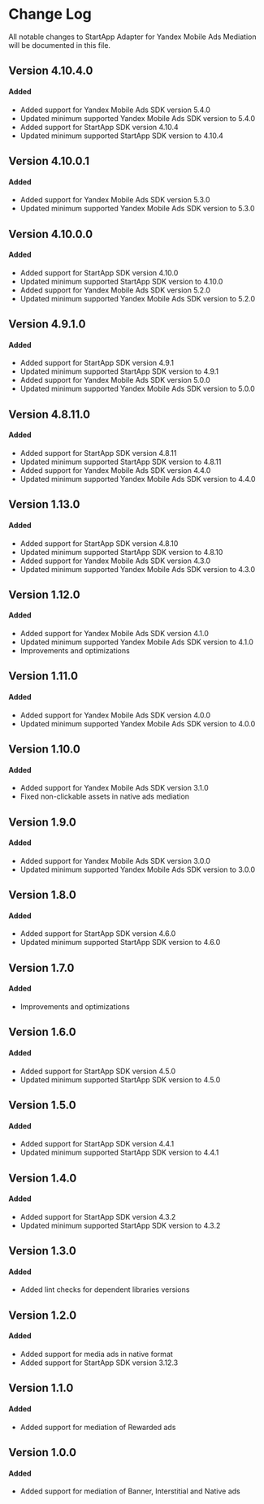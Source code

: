 # Change Log
All notable changes to StartApp Adapter for Yandex Mobile Ads Mediation will be documented in this file.

## Version 4.10.4.0

#### Added
* Added support for Yandex Mobile Ads SDK version 5.4.0
* Updated minimum supported Yandex Mobile Ads SDK version to 5.4.0
* Added support for StartApp SDK version 4.10.4
* Updated minimum supported StartApp SDK version to 4.10.4

## Version 4.10.0.1

#### Added
* Added support for Yandex Mobile Ads SDK version 5.3.0
* Updated minimum supported Yandex Mobile Ads SDK version to 5.3.0

## Version 4.10.0.0

#### Added
* Added support for StartApp SDK version 4.10.0
* Updated minimum supported StartApp SDK version to 4.10.0
* Added support for Yandex Mobile Ads SDK version 5.2.0
* Updated minimum supported Yandex Mobile Ads SDK version to 5.2.0

## Version 4.9.1.0

#### Added
* Added support for StartApp SDK version 4.9.1
* Updated minimum supported StartApp SDK version to 4.9.1
* Added support for Yandex Mobile Ads SDK version 5.0.0
* Updated minimum supported Yandex Mobile Ads SDK version to 5.0.0

## Version 4.8.11.0

#### Added
* Added support for StartApp SDK version 4.8.11
* Updated minimum supported StartApp SDK version to 4.8.11
* Added support for Yandex Mobile Ads SDK version 4.4.0
* Updated minimum supported Yandex Mobile Ads SDK version to 4.4.0

## Version 1.13.0

#### Added
* Added support for StartApp SDK version 4.8.10
* Updated minimum supported StartApp SDK version to 4.8.10
* Added support for Yandex Mobile Ads SDK version 4.3.0
* Updated minimum supported Yandex Mobile Ads SDK version to 4.3.0

## Version 1.12.0

#### Added
* Added support for Yandex Mobile Ads SDK version 4.1.0
* Updated minimum supported Yandex Mobile Ads SDK version to 4.1.0
* Improvements and optimizations

## Version 1.11.0

#### Added
* Added support for Yandex Mobile Ads SDK version 4.0.0
* Updated minimum supported Yandex Mobile Ads SDK version to 4.0.0

## Version 1.10.0

#### Added
* Added support for Yandex Mobile Ads SDK version 3.1.0
* Fixed non-clickable assets in native ads mediation

## Version 1.9.0

#### Added
* Added support for Yandex Mobile Ads SDK version 3.0.0
* Updated minimum supported Yandex Mobile Ads SDK version to 3.0.0

## Version 1.8.0

#### Added
* Added support for StartApp SDK version 4.6.0
* Updated minimum supported StartApp SDK version to 4.6.0

## Version 1.7.0

#### Added
* Improvements and optimizations

## Version 1.6.0

#### Added
* Added support for StartApp SDK version 4.5.0
* Updated minimum supported StartApp SDK version to 4.5.0

## Version 1.5.0

#### Added
* Added support for StartApp SDK version 4.4.1
* Updated minimum supported StartApp SDK version to 4.4.1

## Version 1.4.0

#### Added
* Added support for StartApp SDK version 4.3.2
* Updated minimum supported StartApp SDK version to 4.3.2

## Version 1.3.0

#### Added
* Added lint checks for dependent libraries versions

## Version 1.2.0

#### Added
* Added support for media ads in native format
* Added support for StartApp SDK version 3.12.3

## Version 1.1.0

#### Added
* Added support for mediation of Rewarded ads

## Version 1.0.0

#### Added
* Added support for mediation of Banner, Interstitial and Native ads
